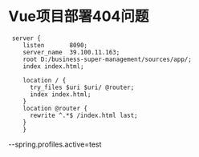 # Vue项目部署404问题

```nginx
 server {
    listen       8090; 
    server_name  39.100.11.163;
    root D:/business-super-management/sources/app/;
    index index.html;
  
    location / {
      try_files $uri $uri/ @router;
      index index.html;
    }
    location @router {
      rewrite ^.*$ /index.html last;
    }
	} 
```

--spring.profiles.active=test